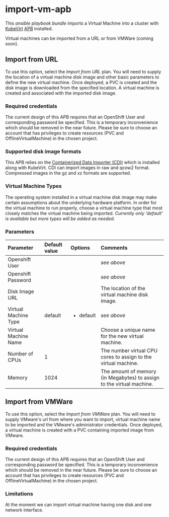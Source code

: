 # import-vm-apb

This *ansible playbook bundle* imports a Virtual Machine into a cluster with
[KubeVirt](http://www.kubevirt.io)
[APB](https://github.com/ansibleplaybookbundle/kubevirt-apb) installed.

Virtual machines can be imported from a URL or from VMWare (coming soon).

## Import from URL
To use this option, select the *Import from URL* plan.  You will need to supply
the location of a virtual machine disk image and other basic parameters to
define the new virtual machine.  Once deployed, a PVC is created and the disk
image is downloaded from the specified location.  A virtual machine is created
and associated with the imported disk image.

### Required credentials
The current design of this APB requires that an OpenShift User and corresponding
password be specified.  This is a temporary inconvenience which should be
removed in the near future.  Please be sure to choose an account that has
privileges to create resources (PVC and OfflineVirtualMachine) in the chosen
project. 

### Supported disk image formats
This APB relies on the
[Containerized Data Importer (CDI)](https://github.com/kubevirt/containerized-data-importer)
which is installed along with KubeVirt.  CDI can import images in raw and qcow2
format.  Compressed images in the gz and xz formats are supported.  

### Virtual Machine Types
The operating system installed in a virtual machine disk image may make certain
assumptions about the underlying hardware platform.  In order for the virtual
machine to run properly, choose a virtual machine type that most closely matches
the virtual machine being imported.  *Currently only 'default' is available but
more types will be added as needed.* 

### Parameters
| Parameter            | Default value | Options   | Comments  |
|:---------------------|:--------------|:----------|:----------|
| Openshift User       |               |           | *see above* |
| Openshift Password   |               |           | *see above* |
| Disk Image URL       |               |           | The location of the virtual machine disk image. |
| Virtual Machine Type | default       | <ul><li>default</li></ul> | *see above* |
| Virtual Machine Name |               |           | Choose a unique name for the new virtual machine. |
| Number of CPUs       | 1             |           | The number virtual CPU cores to assign to the virtual machine. |
| Memory               | 1024          |           | The amount of memory (in Megabytes) to assign to the virtual machine. |

## Import from VMWare
To use this option, select the *Import from VMWare* plan. You will need to supply
VMware's url from where you want to import, virtual machine name to be imported
and the VMware's administrator credentials. Once deployed, a virtual machine is
created with a PVC containing imported image from VMware.

### Required credentials
The current design of this APB requires that an OpenShift User and corresponding
password be specified.  This is a temporary inconvenience which should be
removed in the near future.  Please be sure to choose an account that has
privileges to create resources (PVC and OfflineVirtualMachine) in the chosen
project.

### Limitations
At the moment we can import virtual machine having one disk and one network interface.
